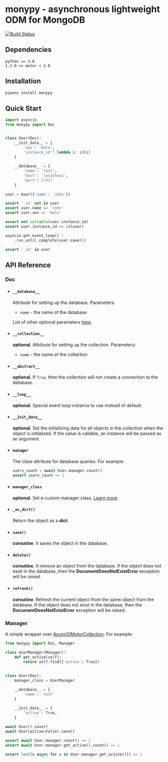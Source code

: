 # monypy - asynchronous lightweight ODM for MongoDB 

[![Build Status](https://travis-ci.org/nede1/monypy.svg?branch=master)](https://travis-ci.org/nede1/monypy)

## Dependencies ##
```
python == 3.6
1.2.0 <= motor < 2.0
```

## Installation ##
```bash
pipenv install monypy
```

## Quick Start ##
```python
import asyncio
from monypy import Doc


class User(Doc):
    __init_data__ = {
        'sex': 'male',
        'instance_id': lambda i: id(i)
    }
    
    __database__ = {
        'name': 'test',
        'host': 'localhost',
        'port': 27017
    }
    
user = User({'name': 'John'})

assert '_id' not in user
assert user.name == 'John'
assert user.sex == 'male'

assert not callable(user.instance_id)
assert user.instance_id == id(user)

asyncio.get_event_loop() \
    .run_until_complete(user.save())

assert '_id' in user
```

## API Reference ##

### Doc ###
* #### `__database__` ####
    Attribute for setting up the database. Parameters:
    * `name` - the name of the database
    
    List of other optional parameters [here](https://api.mongodb.com/python/current/api/pymongo/mongo_client.html#pymongo.mongo_client.MongoClient).
    
* #### `__collection__` ####
    __optional__. Attribute for setting up the collection. Parameters: 
    * `name` - the name of the collection

* #### `__abstract__` ####
    __optional__. If `True`,  then the collection will not create a connection to the database.

* #### `__loop__` ####
    __optional__. Special event loop instance to use instead of default.

* #### `__init_data__` ####
  __optional__. Set the initializing data for all objects in the collection when the object is initialized. If the value is callable, an instance will be passed as an argument.

* #### `manager` ####
    The class attribute for database queries.
    For example: 
    ```python
    users_count = await User.manager.count()
    assert users_count == 1
    ```
* #### `manager_class` ####
    __optional__. Set a custom manager class. [Learn more](#manager-1).

* #### `_as_dict()` ####
    Return the object as a __dict__.
    
* #### `save()` ####
    __сoroutine__. It saves the object in the database.

* #### `delete()` ####
    __сoroutine__. It remove an object from the database. If the object does not exist in the database, then the __DocumentDoesNotExistError__ exception will be raised.

* #### `refresh()` ####
    __сoroutine__. Refresh the current object from the same object from the database. If the object does not exist in the database, then the __DocumentDoesNotExistError__ exception will be raised.

### Manager ###
A simple wrapper over [AsyncIOMotorCollection](https://motor.readthedocs.io/en/stable/api-asyncio/asyncio_motor_collection.html#motor.motor_asyncio.AsyncIOMotorCollection).
For example:
```python
from monypy import Doc, Manager

class UserManager(Manager):
    def get_active(self):
        return self.find({'active': True})
        
        
class User(Doc):
    manager_class = UserManager

    __database__ = {
        'name': 'test'
    }
    
    __init_data__ = {
        'active': True,
    }

await User().save()
await User(active=False).save()

assert await User.manager.count() == 2
assert await User.manager.get_active().count() == 1

assert len([u async for u in User.manager.get_active()]) == 1

```